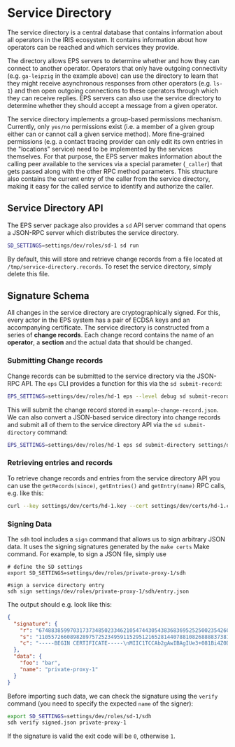 # Service Directory

The service directory is a central database that contains information about all operators in the IRIS ecosystem. It contains information about how operators can be reached and which services they provide.

The directory allows EPS servers to determine whether and how they can connect to another operator. Operators that only have outgoing connectivity (e.g. `ga-leipzig` in the example above) can use the directory to learn that they might receive asynchronous responses from other operators (e.g. `ls-1`) and then open outgoing connections to these operators through which they can receive replies. EPS servers can also use the service directory to determine whether they should accept a message from a given operator.

The service directory implements a group-based permissions mechanism. Currently, only `yes/no` permissions exist (i.e. a member of a given group either can or cannot call a given service method). More fine-grained permissions (e.g. a contact tracing provider can only edit its own entries in the "locations" service) need to be implemented by the services themselves. For that purpose, the EPS server makes information about the calling peer available to the services via a special parameter (`_caller`) that gets passed along with the other RPC method parameters. This structure also contains the current entry of the caller from the service directory, making it easy for the called service to identify and authorize the caller.

## Service Directory API

The EPS server package also provides a `sd` API server command that opens a JSON-RPC server which distributes the service directory.

```bash
SD_SETTINGS=settings/dev/roles/sd-1 sd run
```

By default, this will store and retrieve change records from a file located at `/tmp/service-directory.records`. To reset the service directory, simply delete this file.

## Signature Schema

All changes in the service directory are cryptographically signed. For this, every actor in the EPS system has a pair of ECDSA keys and an accompanying certificate. The service directory is constructed from a series of **change records**. Each change record contains the name of an **operator**, a **section** and the actual data that should be changed.

### Submitting Change records

Change records can be submitted to the service directory via the JSON-RPC API. The `eps` CLI provides a function for this via the `sd submit-record`:

```bash
EPS_SETTINGS=settings/dev/roles/hd-1 eps --level debug sd submit-record settings/dev/roles/hd-1/example-change-record.json
```

This will submit the change record stored in `example-change-record.json`. We can also convert a JSON-based service directory into change records and submit all of them to the service directory API via the `sd submit-directory` command:

```bash
EPS_SETTINGS=settings/dev/roles/hd-1 eps sd submit-directory settings/dev/directory/services.json
```

### Retrieving entries and records

To retrieve change records and entries from the service directory API you can use the `getRecords(since)`, `getEntries()` and `getEntry(name)` RPC calls, e.g. like this:

```bash
curl --key settings/dev/certs/hd-1.key --cert settings/dev/certs/hd-1.crt --cacert settings/dev/certs/root.crt --resolve sd-1:3322:127.0.0.1 https://sd-1:3322/jsonrpc --header "Content-Type: application/json" --data '{"jsonrpc": "2.0", "method": "getRecords", "params": {"since": 0}}'
```

### Signing Data

The `sdh` tool includes a `sign` command that allows us to sign arbitrary JSON data. It uses the signing signatures generated by the `make certs` Make command. For example, to sign a JSON file, simply use

```
# define the SD settings
export SD_SETTINGS=settings/dev/roles/private-proxy-1/sdh

#sign a service directory entry
sdh sign settings/dev/roles/private-proxy-1/sdh/entry.json
```

The output should e.g. look like this:

```json
{
  "signature": {
    "r": "67488385997031737348502334621054744305438368369525250023542608571625588981387",
    "s": "110557266089828975725234959115295121652814407881082688883738138814924173982570",
    "c": "-----BEGIN CERTIFICATE-----\nMIIC1TCCAb2gAwIBAgIUe3+081Bi4Z0DXDdeBhfZZOAs4OwwDQYJKoZIhvcNAQEL\nBQAwaTELMAkGA1UEBhMCREUxDzANBgNVBAgMBkJlcmxpbjEPMA0GA1UEBwwGQmVy\nbGluMQ0wCwYDVQQKDARJUklTMQswCQYDVQQLDAJJVDEcMBoGA1UEAwwTVGVzdGlu\nZy1EZXZlbG9wbWVudDAeFw0yMTA1MTExMTMzNDBaFw0yMjA5MjMxMTMzNDBaMGUx\nCzAJBgNVBAYTAkRFMQ8wDQYDVQQIDAZCZXJsaW4xDzANBgNVBAcMBkJlcmxpbjEN\nMAsGA1UECgwESVJJUzELMAkGA1UECwwCSVQxGDAWBgNVBAMMD3ByaXZhdGUtcHJv\neHktMTBZMBMGByqGSM49AgEGCCqGSM49AwEHA0IABLHlILI5POvEDJc96W0dbag7\nFt8BVmitGqwS5jarYRwOUe/PiQ8tMBkMw9X/2U8G1qGYQb/CiRDh1DDy/Eh/mGKj\nRDBCMDMGA1UdEQQsMCqCD3ByaXZhdGUtcHJveHktMYIXKi5wcml2YXRlLXByb3h5\nLTEubG9jYWwwCwYDVR0PBAQDAgeAMA0GCSqGSIb3DQEBCwUAA4IBAQAmUESzD1ls\nmpECtRlinhiUduif9nVddtLeW/Ui86PHkS50vjSOVHY7ZHrfWbFB4/p4bwm8Sp1/\npFHx4WyuHiow5Ah3HV9afDcgyWBd1V8ijIFOlNF27u/caVsa9gV7iDVJ+6mBXKkf\nCgNI2bA2WoOVXQMwRoow4vSYrVAdM/Eyq8PHYOHkGqdd4uASG5df4vE+gnB2z9WD\nFuxkVYkncVP5OB+N7EAkQrVjrITdiSN0yYAVWFKz1IEnPF7GRW6KsPHW9lJeePeD\n1gLNh2KF6drrXT2PIIYVB31uepSoCqFnUUDcC/PX0qHu8jilvr/pTzhFUWbuX+Ja\nfaIRxqWB0frZ\n-----END CERTIFICATE-----\n"
  },
  "data": {
    "foo": "bar",
    "name": "private-proxy-1"
  }
}
```

Before importing such data, we can check the signature using the `verify` command (you need to specify the expected `name` of the signer):

```bash
export SD_SETTINGS=settings/dev/roles/sd-1/sdh
sdh verify signed.json private-proxy-1
```

If the signature is valid the exit code will be `0`, otherwise `1`.